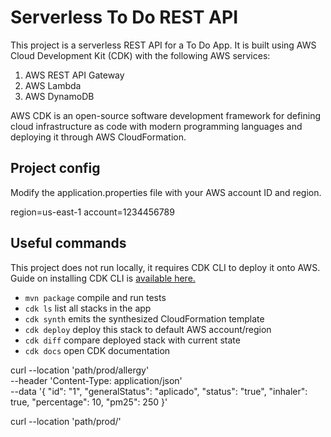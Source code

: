 # Serverless To Do REST API

This project is a serverless REST API for a To Do App. It is built using AWS Cloud Development Kit (CDK) with the following AWS services:

1. AWS REST API Gateway
2. AWS Lambda
4. AWS DynamoDB

AWS CDK is an open-source software development framework for defining cloud infrastructure as code with modern programming languages and deploying it through AWS CloudFormation.

## Project config 

Modify the application.properties file with your AWS account ID and region.

region=us-east-1
account=1234456789



## Useful commands
This project does not run locally, it requires CDK CLI to deploy it onto AWS.
Guide on installing CDK CLI is [available here.](https://docs.aws.amazon.com/cdk/v2/guide/cli.html)

 * `mvn package`     compile and run tests
 * `cdk ls`          list all stacks in the app
 * `cdk synth`       emits the synthesized CloudFormation template
 * `cdk deploy`      deploy this stack to default AWS account/region
 * `cdk diff`        compare deployed stack with current state
 * `cdk docs`        open CDK documentation





curl --location 'path/prod/allergy' \
--header 'Content-Type: application/json' \
--data '{
"id": "1",
"generalStatus": "aplicado",
"status": "true",
"inhaler": true,
"percentage": 10,
"pm25": 250
}'



curl --location 'path/prod/'

